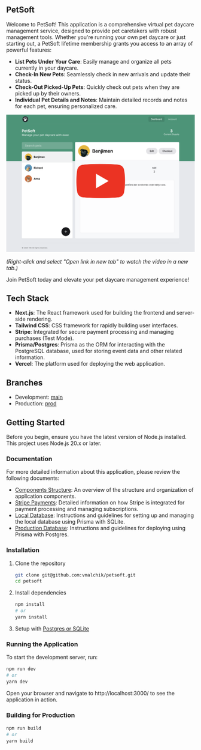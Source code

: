 ## PetSoft

Welcome to PetSoft! This application is a comprehensive virtual pet daycare management service, designed to provide pet caretakers with robust management tools. Whether you're running your own pet daycare or just starting out, a PetSoft lifetime membership grants you access to an array of powerful features:

- **List Pets Under Your Care**: Easily manage and organize all pets currently in your daycare.
- **Check-In New Pets**: Seamlessly check in new arrivals and update their status.
- **Check-Out Picked-Up Pets**: Quickly check out pets when they are picked up by their owners.
- **Individual Pet Details and Notes**: Maintain detailed records and notes for each pet, ensuring personalized care.

[![Watch the video](app_preview.png)](https://youtu.be/toDKzAJwT1s)

_(Right-click and select "Open link in new tab" to watch the video in a new tab.)_

Join PetSoft today and elevate your pet daycare management experience!

## Tech Stack

- **Next.js**: The React framework used for building the frontend and server-side rendering.
- **Tailwind CSS**: CSS framework for rapidly building user interfaces.
- **Stripe**: Integrated for secure payment processing and managing purchases (Test Mode).
- **Prisma/Postgres**: Prisma as the ORM for interacting with the PostgreSQL database, used for storing event data and other related information.
- **Vercel**: The platform used for deploying the web application.

## Branches

- Development: [main](https://github.com/vmalchik/petsoft/tree/main)
- Production: [prod](https://github.com/vmalchik/petsoft/tree/prod)

## Getting Started

Before you begin, ensure you have the latest version of Node.js installed. This project uses Node.js 20.x or later.

### Documentation

For more detailed information about this application, please review the following documents:

- [Components Structure](/docs/components.md): An overview of the structure and organization of application components.
- [Stripe Payments](/docs/payment.md): Detailed information on how Stripe is integrated for payment processing and managing subscriptions.
- [Local Database](/docs/prisma-sqlite.md): Instructions and guidelines for setting up and managing the local database using Prisma with SQLite.
- [Production Database](/docs/prisma-postgres.md): Instructions and guidelines for deploying using Prisma with Postgres.

### Installation

1. Clone the repository

   ```sh
   git clone git@github.com:vmalchik/petsoft.git
   cd petsoft
   ```

2. Install dependencies

   ```sh
   npm install
   # or
   yarn install
   ```

3. Setup with [Postgres or SQLite](/docs/prisma-sqlite.md)

### Running the Application

To start the development server, run:

```sh
npm run dev
# or
yarn dev
```

Open your browser and navigate to http://localhost:3000/ to see the application in action.

### Building for Production

```sh
npm run build
# or
yarn build
```
